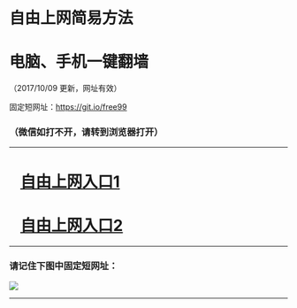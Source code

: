 ﻿# 自由上网简易方法

# 电脑、手机一键翻墙

（2017/10/09 更新，网址有效）

固定短网址：https://git.io/free99

### （微信如打不开，请转到浏览器打开）


***





# &nbsp;&nbsp; <a href="http://ft2316330238.fwq-tz-1001.info/fwqtz01.html?t=100900113345 " target="_blank">自由上网入口1</a>
# &nbsp;&nbsp; <a href="http://ft2736012831.fwq-tz-1002.info/fwqtz02.html?t=10090017897 " target="_blank">自由上网入口2</a>
***

### 请记住下图中固定短网址：

<img src="https://s3-us-west-2.amazonaws.com/fwq-1001/yjfq-20170905okok.png" /> 


***

